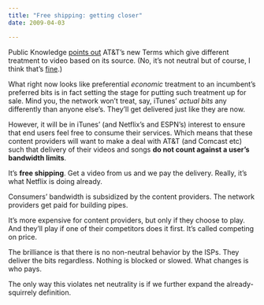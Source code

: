 ```yaml
---
title: "Free shipping: getting closer"
date: 2009-04-03

---
```


Public Knowledge [points out](http://www.publicknowledge.org/node/2069) AT&amp;T’s new Terms which give different treatment to video based on its source. (No, it’s not neutral but of course, I think that’s [fine](http://clipperhouse.com/2008/03/01/the-biggest-threat-to-your-rights-scarcity/).)

What right now looks like preferential _economic_ treatment to an incumbent’s preferred bits is in fact setting the stage for putting such treatment up for sale. Mind you, the network won’t treat, say, iTunes’ _actual bits_ any differently than anyone else’s. They’ll get delivered just like they are now.

However, it will be in iTunes’ (and Netflix’s and ESPN’s) interest to ensure that end users feel free to consume their services. Which means that these content providers will want to make a deal with AT&amp;T (and Comcast etc) such that delivery of their videos and songs **do not count against a user’s bandwidth limits**.

It’s **free shipping**. Get a video from us and we pay the delivery. Really, it’s what Netflix is doing already.

Consumers’ bandwidth is subsidized by the content providers. The network providers get paid for building pipes.

It’s more expensive for content providers, but only if they choose to play. And they’ll play if one of their competitors does it first. It’s called competing on price.

The brilliance is that there is no non-neutral behavior by the ISPs. They deliver the bits regardless. Nothing is blocked or slowed. What changes is who pays.

The only way this violates net neutrality is if we further expand the already-squirrely definition.
